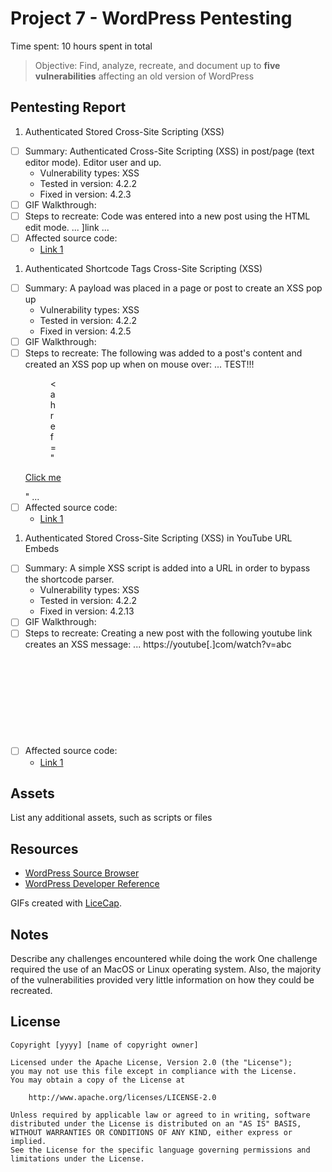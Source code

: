 # Project 7 - WordPress Pentesting

Time spent: 10 hours spent in total

> Objective: Find, analyze, recreate, and document up to **five vulnerabilities** affecting an old version of WordPress

## Pentesting Report

1. Authenticated Stored Cross-Site Scripting (XSS)
  - [ ] Summary: Authenticated Cross-Site Scripting (XSS) in post/page (text editor mode). Editor user and up.
    - Vulnerability types: XSS
    - Tested in version: 4.2.2
    - Fixed in version: 4.2.3
  - [ ] GIF Walkthrough:
  - [ ] Steps to recreate: Code was entered into a new post using the HTML edit mode.
        ...
        <a href="[caption code=">]</a><a title=" onmouseover=alert('test')  ">link</a>
        ...
  - [ ] Affected source code:
    - [Link 1](https://klikki.fi/adv/wordpress3.html)
1. Authenticated Shortcode Tags Cross-Site Scripting (XSS)
  - [ ] Summary: A payload was placed in a page or post to create an XSS pop up
    - Vulnerability types: XSS
    - Tested in version: 4.2.2
    - Fixed in version: 4.2.5
  - [ ] GIF Walkthrough:
  - [ ] Steps to recreate: The following was added to a post's content and created an XSS pop up when on mouse over:
  ...
        TEST!!!<figure style="width: 1px;" class="wp-caption alignnone"><figcaption class="wp-caption-text"><a href="</figcaption></figure></a><a href="http://onMouseOver='alert(1)'">Click me</a></p>"
        ...
  - [ ] Affected source code:
    - [Link 1](http://blog.checkpoint.com/2015/09/15/finding-vulnerabilities-in-core-wordpress-a-bug-hunters-trilogy-part-iii-ultimatum/)
1. Authenticated Stored Cross-Site Scripting (XSS) in YouTube URL Embeds
  - [ ] Summary: A simple XSS script is added into a URL in order to bypass the shortcode parser.
    - Vulnerability types: XSS
    - Tested in version: 4.2.2
    - Fixed in version: 4.2.13
  - [ ] GIF Walkthrough:
  - [ ] Steps to recreate: Creating a new post with the following youtube link creates an XSS message:
        ...
        https://youtube[.]com/watch?v=abc<svg onload=alert(1)>"
        ...
  - [ ] Affected source code:
    - [Link 1](https://blog.sucuri.net/2017/03/stored-xss-in-wordpress-core.html)

## Assets

List any additional assets, such as scripts or files

## Resources

- [WordPress Source Browser](https://core.trac.wordpress.org/browser/)
- [WordPress Developer Reference](https://developer.wordpress.org/reference/)

GIFs created with [LiceCap](http://www.cockos.com/licecap/).

## Notes

Describe any challenges encountered while doing the work
    One challenge required the use of an MacOS or Linux operating system. Also, the majority of the vulnerabilities provided very little information on how they could be recreated.

## License

    Copyright [yyyy] [name of copyright owner]

    Licensed under the Apache License, Version 2.0 (the "License");
    you may not use this file except in compliance with the License.
    You may obtain a copy of the License at

        http://www.apache.org/licenses/LICENSE-2.0

    Unless required by applicable law or agreed to in writing, software
    distributed under the License is distributed on an "AS IS" BASIS,
    WITHOUT WARRANTIES OR CONDITIONS OF ANY KIND, either express or implied.
    See the License for the specific language governing permissions and
    limitations under the License.
